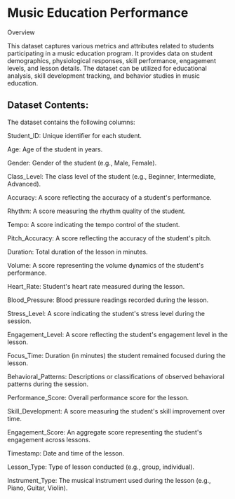 # Music Education Performance
Overview

This dataset captures various metrics and attributes related to students participating in a music education program. It provides data on student demographics, physiological responses, skill performance, engagement levels, and lesson details. The dataset can be utilized for educational analysis, skill development tracking, and behavior studies in music education.



## Dataset Contents:
The dataset contains the following columns:

Student_ID: Unique identifier for each student.

Age: Age of the student in years.

Gender: Gender of the student (e.g., Male, Female).

Class_Level: The class level of the student (e.g., Beginner, Intermediate, Advanced).

Accuracy: A score reflecting the accuracy of a student's 
performance.

Rhythm: A score measuring the rhythm quality of the student.

Tempo: A score indicating the tempo control of the student.

Pitch_Accuracy: A score reflecting the accuracy of the student's pitch.

Duration: Total duration of the lesson in minutes.

Volume: A score representing the volume dynamics of the student's performance.

Heart_Rate: Student's heart rate measured during the lesson.

Blood_Pressure: Blood pressure readings recorded during the lesson.

Stress_Level: A score indicating the student's stress level during the session.

Engagement_Level: A score reflecting the student's engagement level in the lesson.

Focus_Time: Duration (in minutes) the student remained focused during the lesson.

Behavioral_Patterns: Descriptions or classifications of observed behavioral patterns during the session.

Performance_Score: Overall performance score for the lesson.

Skill_Development: A score measuring the student's skill improvement over time.

Engagement_Score: An aggregate score representing the student's engagement across lessons.

Timestamp: Date and time of the lesson.

Lesson_Type: Type of lesson conducted (e.g., group, individual).

Instrument_Type: The musical instrument used during the lesson (e.g., Piano, Guitar, Violin).



